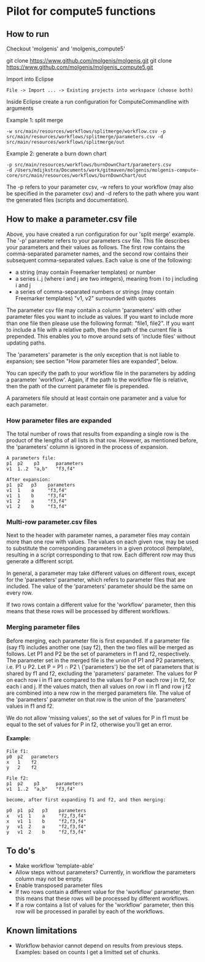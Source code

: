 # Pilot for compute5 functions

## How to run

Checkout 'molgenis' and 'molgenis_compute5'

  git clone https://www.github.com/molgenis/molgenis.git
	git clone https://www.github.com/molgenis/molgenis_compute5.git
	
Import into Eclipse 

	File -> Import ... -> Existing projects into workspace (choose both)
	
Inside Eclipse create a run configuration for ComputeCommandline with arguments

Example 1: split merge

	-w src/main/resources/workflows/splitmerge/workflow.csv -p src/main/resources/workflows/splitmerge/parameters.csv -d src/main/resources/workflows/splitmerge/out

Example 2: generate a burn down chart

	-p src/main/resources/workflows/burnDownChart/parameters.csv
	-d /Users/mdijkstra/Documents/work/gitmaven/molgenis/molgenis-compute-core/src/main/resources/workflows/burnDownChart/out

The -p refers to your parameter csv, -w refers to your workflow (may also be specified in the parameter csv) and -d refers to the path where you want the generated files (scripts and documentation).

## How to make a parameter.csv file
Above, you have created a run configuration for our 'split merge' example. The '-p' parameter refers to your parameters csv file. This file describes your parameters and their values as follows. The first row contains the comma-separated parameter names, and the second row contains their subsequent comma-separated values. Each value is one of the following:

* a string (may contain Freemarker templates) or number
* a series i..j (where i and j are two integers), meaning from i to j including i and j
* a series of comma-separated numbers or strings (may contain Freemarker templates) "v1, v2" surrounded with quotes

The parameter csv file may contain a column 'parameters' with other parameter files you want to include as values. If you want to include more than one file then please use the following format: "file1, file2". If you want to include a file with a relative path, then the path of the current file is prepended. This enables you to move around sets of 'include files' without updating paths.

The 'parameters' parameter is the only exception that is not liable to expansion; see section "How parameter files are expanded", below.

You can specify the path to your workflow file in the parameters by adding a parameter 'workflow'. Again, if the path to the workflow file is relative, then the path of the current parameter file is prepended.

A parameters file should at least contain one parameter and a value for each parameter.

### How parameter files are expanded
The total number of rows that results from expanding a single row is the product of the lengths of all lists in that row. However, as mentioned before, the 'parameters' column is ignored in the process of expansion. 
	
	A parameters file:
	p1  p2    p3      parameters
	v1  1..2  "a,b"   "f3,f4"

	After expansion:
	p1  p2   p3    parameters
	v1  1    a     "f3,f4"
	v1  1    b     "f3,f4"
	v1  2    a     "f3,f4"
	v1  2    b     "f3,f4"


### Multi-row parameter.csv files
Next to the header with parameter names, a parameter files may contain more than one row with values. The values on each given row, may be used to substitute the corresponding parameters in a given protocol (template), resulting in a script corresponding to that row. Each different row may thus generate a different script.

In general, a parameter may take different values on different rows, except for the 'parameters' parameter, which refers to parameter files that are included. The value of the 'parameters' parameter should be the same on every row.

If two rows contain a different value for the 'workflow' parameter, then this means that these rows will be processed by different workflows.

### Merging parameter files
Before merging, each parameter file is first expanded. If a parameter file (say f1) includes another one (say f2), then the two files will be merged as follows. Let P1 and P2 be the set of parameters in f1 and f2, respectively. The parameter set in the merged file is the union of P1 and P2 parameters, i.e. P1 &#8746; P2. Let P = P1 &#8745; P2 \ {'parameters'} be the set of parameters that is shared by f1 and f2, excluding the 'parameters' parameter. The values for P on each row i in f1 are compared to the values for P on each row j in f2, for each i and j. If the values match, then all values on row i in f1 and row j f2 are combined into a new row in the merged parameters file. The value of the 'parameters' parameter on that row is the union of the 'parameters' values in f1 and f2.

We do not allow 'missing values', so the set of values for P in f1 must be equal to the set of values for P in f2, otherwise you'll get an error.

#### Example:
	File f1:
	p0  p2   parameters
	x   1    f2
	y   2    f2

	File f2:
	p1  p2    p3      parameters
	v1  1..2  "a,b"   "f3,f4"

	become, after first expanding f1 and f2, and then merging:

	p0  p1  p2   p3    parameters
	x   v1  1    a     "f2,f3,f4"
	x   v1  1    b     "f2,f3,f4"
	y   v1  2    a     "f2,f3,f4"
	y   v1  2    b     "f2,f3,f4"


## To do's

* Make workflow 'template-able'
* Allow steps without parameters? Currently, in workflow the parameters column may not be empty.
* Enable transposed parameter files
* If two rows contain a different value for the 'workflow' parameter, then this means that these rows will be processed by different workflows.
* If a row contains a list of values for the 'workflow' parameter, then this row will be processed in parallel by each of the workflows.
	
## Known limitations

* Workflow behavior cannot depend on results from previous steps. Examples: based on counts I get a limitted set of chunks.
